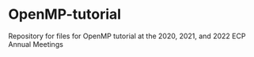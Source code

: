 # OpenMP-tutorial
Repository for files for OpenMP tutorial at the 2020, 2021, and 2022 ECP Annual Meetings
